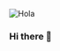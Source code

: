 ![Hola](https://preview.redd.it/e2fcfbac4wa31.jpg?auto=webp&s=6b802a9b676de5a91903b6d58c6fb94b4711bbd1)

### Hi there 👋

<!--
**4089268/4089268** is a ✨ _special_ ✨ repository because its `README.md` (this file) appears on your GitHub profile.

Here are some ideas to get you started:

- 🔭 I’m currently working on ...
- 🌱 I’m currently learning ...
- 👯 I’m looking to collaborate on ...
- 🤔 I’m looking for help with ...
- 💬 Ask me about ...
- 📫 How to reach me: ...
- 😄 Pronouns: ...
- ⚡ Fun fact: ...
-->
